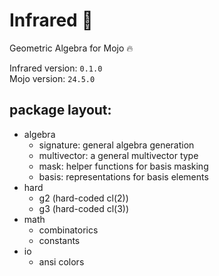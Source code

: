 # Infrared 🔆
Geometric Algebra for Mojo 🔥

Infrared version: `0.1.0`  
Mojo version: `24.5.0`

## package layout:

- algebra
    - signature: general algebra generation
    - multivector: a general multivector type
    - mask: helper functions for basis masking
    - basis: representations for basis elements
- hard
    - g2 (hard-coded cl(2))
    - g3 (hard-coded cl(3))
- math
    - combinatorics
    - constants
- io
    - ansi colors
